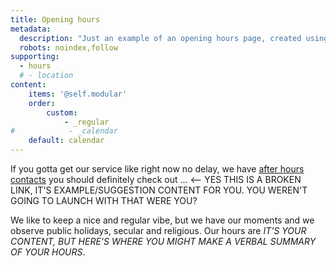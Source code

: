 ```yaml
---
title: Opening hours
metadata:
  description: "Just an example of an opening hours page, created using the Quando plugin for Grav CMS." # FIXME
  robots: noindex,follow
supporting:
  - hours
  # - location
content:
    items: '@self.modular'
    order:
        custom:
            - _regular
#            - _calendar
    default: calendar
---
```


<!-- TODO: add shortcodes here and integrate from Twig - ref Issue #7 -->

<p class="standout fyi">If you gotta get our service like right now no delay, we have <a href="/resources/after-hours">after hours contacts</a> you should definitely check out ... <-- YES THIS IS A BROKEN LINK, IT'S EXAMPLE/SUGGESTION CONTENT FOR YOU. YOU WEREN'T GOING TO LAUNCH WITH THAT WERE YOU?</p>

We like to keep a nice and regular vibe, but we have our moments and we observe public holidays, secular and religious. Our hours are _IT'S YOUR CONTENT, BUT HERE'S WHERE YOU MIGHT MAKE A VERBAL SUMMARY OF YOUR HOURS_.
